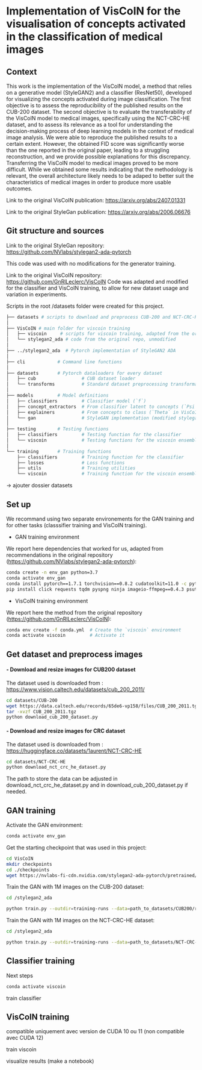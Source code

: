 # Implementation of VisCoIN for the visualisation of concepts activated in the classification of medical images

## Context

This work is the implementation of the VisCoIN model, a method that relies on a 
generative model (StyleGAN2) and a classifier (ResNet50), developed 
for visualizing the concepts activated during image classification.
The first objective is to assess the reproducibility of the published results on 
the CUB-200 dataset. The second objective is to evaluate the transferability of the
VisCoIN model to medical images, specifically using the NCT-CRC-HE dataset, and 
to assess its relevance as a tool for understanding the decision-making 
process of deep learning models in the context of medical image analysis. 
We were able to reproduce the published results to a certain extent. However, the
obtained FID score was significantly worse than the one reported in the original paper, leading 
to a struggling reconstruction, and we provide possible explanations for this discrepancy.
Transferring the VisCoIN model to medical images proved to be more difficult. While we
obtained some results indicating that the methodology is relevant, the overall architecture 
likely needs to be adaped to better suit the characteristics of medical images in order to produce more
usable outcomes.

Link to the original VisCoIN publication: https://arxiv.org/abs/2407.01331

Link to the original StyleGan publication: https://arxiv.org/abs/2006.06676 


## Git structure and sources

Link to the original StyleGan repository: https://github.com/NVlabs/stylegan2-ada-pytorch

This code was used with no modifications for the generator training.

Link to the original VisCoIN repository: https://github.com/GnRlLeclerc/VisCoIN
Code was adapted and modified for the classifier and VisCoIN training, to allow for new dataset usage and variation in experiments.

Scripts in the root /datasets folder were created for this project. 


````bash
├── datasets # scripts to download and preprocess CUB-200 and NCT-CRC-HE datasets - personal work 
│
├── VisCoIN # main folder for viscoin training
│   ├── viscoin     # scripts for viscoin training, adapted from the original repo
│   └── stylegan2_ada # code from the original repo, unmodified  
│
├── ../stylegan2_ada  # Pytorch implementation of StyleGAN2 ADA
│
├── cli            # Command line functions
│
├── datasets       # Pytorch dataloaders for every dataset
│   ├── cub                 # CUB dataset loader
│   └── transforms          # Standard dataset preprocessing transformations
│
├── models         # Model definitions
│   ├── classifiers         # Classifier model (`f`)
│   ├── concept_extractors  # From classifier latent to concepts (`Psi` in VisCoIN)
│   ├── explainers          # From concepts to class (`Theta` in VisCoIN)
│   └── gan                 # StyleGAN implementation (modified stylegan2_ada)
│
├── testing        # Testing functions
│   ├── classifiers         # Testing function for the classifier
│   └── viscoin             # Testing functions for the viscoin ensemble
│
└── training       # Training functions
    ├── classifiers         # Training function for the classifier
    ├── losses              # Loss functions
    ├── utils               # Training utilities
    └── viscoin             # Training function for the viscoin ensemble
````
-> ajouter dossier datasets

## Set up

We recommand using two separate environements for the GAN training and for other tasks (classsifier training and VisCoIN training).

* GAN training environment

We report here dependencies that worked for us, adapted from recommendations in the original repository (https://github.com/NVlabs/stylegan2-ada-pytorch):

````bash
conda create -n env_gan python=3.7
conda activate env_gan
conda install pytorch==1.7.1 torchvision==0.8.2 cudatoolkit=11.0 -c pytorch
pip install click requests tqdm pyspng ninja imageio-ffmpeg==0.4.3 psutil scipy 
````

* VisCoIN training environment

We report here the method from the original repository (https://github.com/GnRlLeclerc/VisCoIN):
```bash
conda env create -f conda.yml  # Create the `viscoin` environment
conda activate viscoin         # Activate it
```


## Get dataset and preprocess images

#### - Download and resize images for CUB200 dataset

The dataset used is downloaded from : https://www.vision.caltech.edu/datasets/cub_200_2011/

```bash
cd datasets/CUB-200
wget https://data.caltech.edu/records/65de6-vp158/files/CUB_200_2011.tgz
tar -xvzf CUB_200_2011.tgz
python download_cub_200_dataset.py
```

#### - Download and resize images for CRC dataset 

The dataset used is downloaded from : https://huggingface.co/datasets/1aurent/NCT-CRC-HE

```bash
cd datasets/NCT-CRC-HE
python download_nct_crc_he_dataset.py
```
The path to store the data can be adjusted in download_nct_crc_he_dataset.py and in download_cub_200_dataset.py if needed. 

## GAN training

Activate the GAN environment:
````bash
conda activate env_gan
````

Get the starting checkpoint that was used in this project:
````bash
cd VisCoIN
mkdir checkpoints
cd ./checkpoints
wget https://nvlabs-fi-cdn.nvidia.com/stylegan2-ada-pytorch/pretrained/paper-fig7c-training-set-sweeps/ffhq140k-paper256-ada.pkl
````

Train the GAN with 1M images on the CUB-200 dataset:
````bash
cd /stylegan2_ada

python train.py --outdir=training-runs --data=path_to_datasets/CUB200/resized_images_256 --gpus=1 --resume=path_to_VisCoIN/checkpoints/ffhq140k-paper256-ada.pkl --kimg=1000 --snap=10
````


Train the GAN with 1M images on the NCT-CRC-HE dataset:
````bash
cd /stylegan2_ada

python train.py --outdir=training-runs --data=path_to_datasets/NCT-CRC-HE/resized_images_256 --gpus=1 --resume=path_to_VisCoIN/checkpoints/ffhq140k-paper256-ada.pkl --kimg=1000 --snap=10
````


## Classifier training

Next steps

````bash
conda activate viscoin
````
train classifier



## VisCoIN training

compatible uniquement avec version de CUDA 10 ou 11 (non compatible avec CUDA 12)

train viscoin

visualize results (make a notebook)

